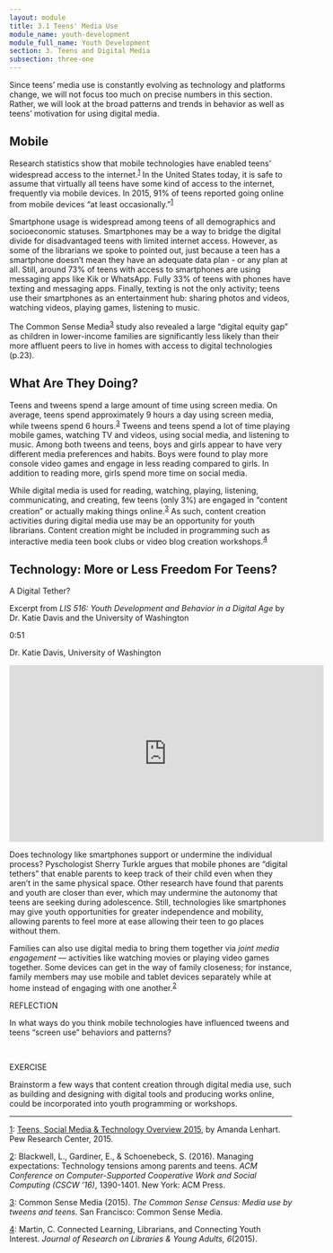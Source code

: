 ```yaml
---
layout: module
title: 3.1 Teens' Media Use
module_name: youth-development
module_full_name: Youth Development
section: 3. Teens and Digital Media
subsection: three-one
---
```


Since teens’ media use is constantly evolving as technology and platforms change, we will not focus too much on precise numbers in this section. Rather, we will look at the broad patterns and trends in behavior as well as teens’ motivation for using digital media.  

## Mobile

Research statistics show that mobile technologies have enabled teens’ widespread access to the internet.<sup><a name="1" href="#fn1">1</a></sup> In the United States today, it is safe to assume that virtually all teens have some kind of access to the internet, frequently via mobile devices. In 2015, 91% of teens reported going online from mobile devices “at least occasionally.”<sup><a name="1" href="#fn1">1</a></sup> 

Smartphone usage is widespread among teens of all demographics and socioeconomic statuses. Smartphones may be a way to bridge the digital divide for disadvantaged teens with limited internet access. However, as some of the librarians we spoke to pointed out, just because a teen has a smartphone doesn’t mean they have an adequate data plan - or any plan at all. Still, around 73% of teens with access to smartphones are using messaging apps like Kik or WhatsApp. Fully 33% of teens with phones have texting and messaging apps. Finally, texting is not the only activity; teens use their smartphones as an entertainment hub: sharing photos and videos, watching videos, playing games, listening to music.   

The Common Sense Media<sup><a name="3" href="#fn3">3</a></sup> study also revealed a large “digital equity gap” as children in lower-income families are significantly less likely than their more affluent peers to live in homes with access to digital technologies (p.23). 


## What Are They Doing? 

Teens and tweens spend a large amount of time using screen media. On average, teens spend approximately 9 hours a day using screen media, while tweens spend 6 hours.<sup><a name="3" href="#fn3">3</a></sup> Tweens and teens spend a lot of time playing mobile games, watching TV and videos, using social media, and listening to music. Among both tweens and teens, boys and girls appear to have very different media preferences and habits. Boys were found to play more console video games and engage in less reading compared to girls. In addition to reading more, girls spend more time on social media. 

While digital media is used for reading, watching, playing, listening, communicating, and creating, few teens (only 3%) are engaged in “content creation” or actually making things online.<sup><a name="3" href="#fn3">3</a></sup> As such, content creation activities during digital media use may be an opportunity for youth librarians. Content creation might be included in programming such as interactive media teen book clubs or video blog creation workshops.<sup><a name="4" href="#fn4">4</a></sup>

## Technology: More or Less Freedom For Teens?

<div class="explanatory">
  <p>A Digital Tether?</p>
  <p>Excerpt from <i>LIS 516: Youth Development and Behavior in a Digital Age</i> by Dr. Katie Davis and the University of Washington</p>
<p class="videotime">0:51</p><p class="source">Dr. Katie Davis, University of Washington</p>

<div class="video">
<iframe width="560" height="315" src="https://www.youtube.com/embed/6ZMje-qnvEo" frameborder="0" allow="autoplay; encrypted-media" allowfullscreen></iframe>
</div></div>

                       
Does technology like smartphones support or undermine the individual process? Pyschologist Sherry Turkle argues that mobile phones are “digital tethers” that enable parents to keep track of their child even when they aren’t in the same physical space. Other research have found that parents and youth are closer than ever, which may undermine the autonomy that teens are seeking during adolescence. Still, technologies like smartphones may give youth opportunities for greater independence and mobility, allowing parents to feel more at ease allowing their teen to go places without them.  

Families can also use digital media to bring them together via _joint media engagement_ — activities like watching movies or playing video games together. Some devices can get in the way of family closeness; for instance, family members may use mobile and tablet devices separately while at home instead of engaging with one another.<sup><a name="4" href="#fn2">2</a></sup> 

<div class="reflection"> 

  <p><span class="box-title">REFLECTION</span></p> 
  <p>
  In what ways do you think mobile technologies have influenced tweens and teens “screen use” behaviors and patterns?
  </p>
</div>
<br>

<div class="reflection"> 

  <p><span class="box-title">EXERCISE</span></p> 
  <p>
  Brainstorm a few ways that content creation through digital media use, such as building and designing with digital tools and producing works online, could be incorporated into youth programming or workshops. 
  </p>
</div>

<hr/>

<a name="fn1" href="#1">1</a>: [Teens, Social Media & Technology Overview 2015](http://www.pewinternet.org/2015/04/09/teens-social-media-technology-2015/), by Amanda Lenhart. Pew Research Center, 2015. 

<a name="fn2" href="#2">2</a>: Blackwell, L., Gardiner, E., & Schoenebeck, S. (2016). Managing expectations: Technology tensions among parents and teens. _ACM Conference on Computer-Supported Cooperative Work and Social Computing (CSCW ’16)_, 1390-1401. New York: ACM Press.

<a name="fn3" href="#3">3</a>: Common Sense Media (2015). _The Common Sense Census: Media use by tweens and teens_. San Francisco: Common Sense Media.

<a name="fn4" href="#4">4</a>: Martin, C. Connected Learning, Librarians, and Connecting Youth Interest. _Journal of Research on Libraries & Young Adults, 6_(2015).